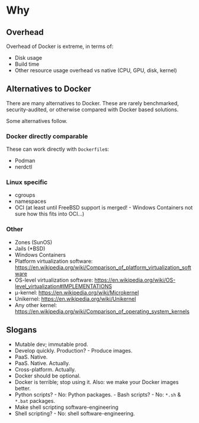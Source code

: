 Why
===

## Overhead

Overhead of Docker is extreme, in terms of:

  - Disk usage
  - Build time
  - Other resource usage overhead vs native (CPU, GPU, disk, kernel)

## Alternatives to Docker

There are many alternatives to Docker.
These are rarely benchmarked, security-audited, or otherwise compared with Docker based solutions.

Some alternatives follow.

### Docker directly comparable

These can work directly with `Dockerfile`s:

  - Podman
  - nerdctl

### Linux specific

  - cgroups
  - namespaces
  - OCI (at least until FreeBSD support is merged! - Windows Containers not sure how this fits into OCI…)

### Other

  - Zones (SunOS)
  - Jails (*BSD)
  - Windows Containers
  - Platform virtualization software: https://en.wikipedia.org/wiki/Comparison_of_platform_virtualization_software
  - OS-level virtualization software: https://en.wikipedia.org/wiki/OS-level_virtualization#IMPLEMENTATIONS
  - μ-kernel: https://en.wikipedia.org/wiki/Microkernel
  - Unikernel: https://en.wikipedia.org/wiki/Unikernel
  - Any other kernel: https://en.wikipedia.org/wiki/Comparison_of_operating_system_kernels

## Slogans

  - Mutable dev; immutable prod.
  - Develop quickly. Production? - Produce images.
  - PaaS. Native.
  - PaaS. Native. Actually.
  - Cross-platform. Actually.
  - Docker should be optional.
  - Docker is terrible; stop using it. Also: we make your Docker images better.
  - Python scripts? - No: Python packages. - Bash scripts? - No: `*.sh` & `*.bat` packages.
  - Make shell scripting software-engineering
  - Shell scripting? - No: shell software-engineering.
